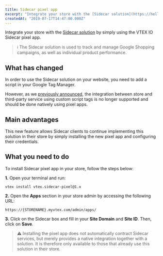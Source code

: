```yaml
---
title: Sidecar pixel app
excerpt: "Integrate your store with the [Sidecar solution](https://hello.getsidecar.com/) by simply using the VTEX IO Sidecar pixel app."
createdAt: "2019-07-17T14:47:00.000Z"
---
```


Integrate your store with the [Sidecar solution](https://hello.getsidecar.com/) by simply using the VTEX IO Sidecar pixel app.

> ℹ️ The Sidecar solution is used to track and manage Google Shopping campaigns, as well as individual product performance.

## What has changed

In order to use the Sidecar solution on your website, you need to add a script in your Google Tag Manager.

However, as we [previously announced](https://github.com/vtex-apps/release-notes/blob/master/docs/2019-week-25/custom-html-tags-are-now-blocked-from-running-on-google-tag-manager-app.md), the integration between store and third-party service using custom script tags is no longer supported and should be done natively using pixel apps.

## Main advantages

This new feature allows Sidecar clients to continue implementing this solution in their store by simply installing the new pixel app and configuring their credentials.

## What you need to do

To install Sidecar pixel app in your store, follow the steps below:

**1.** Open your terminal and run:

```
vtex install vtex.sidecar-pixel@1.x

```

**2.** Open the **Apps** section in your store admin by accessing the following URL:

`https://{STORENAME}.myvtex.com/admin/apps/`

**3.** Click on the Sidecar box and fill in your **Site Domain** and **Site ID**. Then, click on **Save**.

> ⚠️ Installing the pixel app does not automatically contract Sidecar services, but merely provides a native integration together with a solution. It is therefore only available to those that already use this solution in their store.
